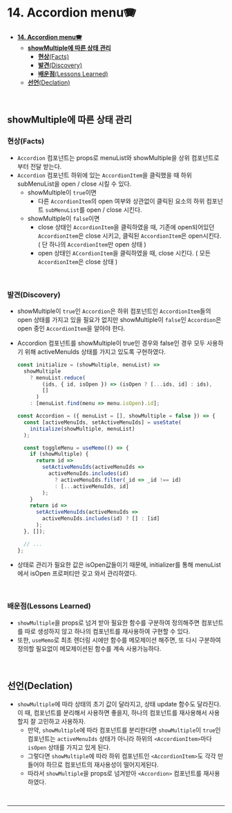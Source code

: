 # **14. Accordion menu🪗**

- [**14. Accordion menu🪗**](#14-accordion-menu)
  - [**showMultiple에 따른 상태 관리**](#showmultiple에-따른-상태-관리)
    - [**현상**(Facts)](#현상facts)
    - [**발견**(Discovery)](#발견discovery)
    - [**배운점**(Lessons Learned)](#배운점lessons-learned)
  - [**선언**(Declation)](#선언declation)

<br>

## **showMultiple에 따른 상태 관리**

### **현상**(Facts)

- `Accordion` 컴포넌트는 props로 menuList와 showMultiple을 상위 컴포넌트로부터 전달 받는다.
- `Accordion` 컴포넌트 하위에 있는 `AccordionItem`을 클릭했을 때 하위 subMenuList을 open / close 시킬 수 있다.
  - showMultiple이 `true`이면
    - 다른 `AccordionItem`의 open 여부와 상관없이 클릭된 요소의 하위 컴포넌트 `subMenuList`를 open / close 시킨다.
  - showMultiple이 `false`이면
    - close 상태인 `AccordionItem`을 클릭하였을 때, 기존에 open되어있던 `AccordionItem`은 close 시키고, 클릭된 `AccordionItem`은 open시킨다. ( 단 하나의 `AccordionItem`만 open 상태 )
    - open 상태인 `ACcordionItem`을 클릭하였을 때, close 시킨다. ( 모든 `AccordionItem`은 close 상태 )

<br>

### **발견**(Discovery)

- showMultiple이 `true`인 `Accordion`은 하위 컴포넌트인 `AccordionItem`들의 open 상태를 가지고 있을 필요가 없지만 showMultiple이 `false`인 `Accordion`은 open 중인 `AccordionItem`을 알아야 한다.
- Accordion 컴포넌트를 showMultiple이 true인 경우와 false인 경우 모두 사용하기 위해 activeMenuIds 상태를 가지고 있도록 구현하였다.

  ```js
  const initialize = (showMultiple, menuList) =>
    showMultiple
      ? menuList.reduce(
          (ids, { id, isOpen }) => (isOpen ? [...ids, id] : ids),
          []
        )
      : [menuList.find(menu => menu.isOpen).id];

  const Accordion = ({ menuList = [], showMultiple = false }) => {
    const [activeMenuIds, setActiveMenuIds] = useState(
      initialize(showMultiple, menuList)
    );

    const toggleMenu = useMemo(() => {
      if (showMultiple) {
        return id =>
          setActiveMenuIds(activeMenuIds =>
            activeMenuIds.includes(id)
              ? activeMenuIds.filter(_id => _id !== id)
              : [...activeMenuIds, id]
          );
      }
      return id =>
        setActiveMenuIds(activeMenuIds =>
          activeMenuIds.includes(id) ? [] : [id]
        );
    }, []);

    // ...
  };
  ```

- 상태로 관리가 필요한 값은 isOpen값들이기 때문에, initializer를 통해 menuList에서 isOpen 프로퍼티만 갖고 와서 관리하였다.

<br>

### **배운점**(Lessons Learned)

- `showMultiple`을 props로 넘겨 받아 필요한 함수를 구분하여 정의해주면 컴포넌트를 따로 생성하지 않고 하나의 컴포넌트를 재사용하여 구현할 수 있다.
- 또한, `useMemo`로 최초 렌더링 시에만 함수를 메모제이션 해주면, 또 다시 구분하여 정의할 필요없이 메모제이션된 함수를 계속 사용가능하다.

<br>

## **선언**(Declation)

- `showMultiple`에 따라 상태의 초기 값이 달라지고, 상태 update 함수도 달라진다. 이 때, 컴포넌트를 분리해서 사용하면 좋을지, 하나의 컴포넌트를 재사용해서 사용할지 잘 고민하고 사용하자.
  - 만약, `showMultiple`에 따라 컴포넌트를 분리한다면 `showMultiple`이 `true`인 컴포넌트는 `activeMenuIds` 상태가 아니라 하위의 `<AccordionItem>`마다 `isOpen` 상태를 가지고 있게 된다.
  - 그렇다면 `showMultiple`에 따라 하위 컴포넌트인 `<AccordionItem>`도 각각 만들어야 하므로 컴포넌트의 재사용성이 떨어지게된다.
  - 따라서 `showMultiple`을 props로 넘겨받아 `<Accordion>` 컴포넌트를 재사용하였다.

<br>

---
